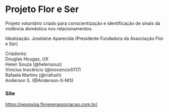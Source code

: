 # Projeto Flor e Ser

Projeto voluntário criado para conscientização e identificação de sinais da violência doméstica nos relacionamentos.

Idealização:
Joselaine Aparecida (Presidente Fundadora da Associação Flor e Ser)

Criadores: <br/>
Douglas Hougaz, UX <br/>
Helen Souza (@helensouz) <br/>
Vinicius Inocêncio (@inocencio5117) <br/>
Rafaela Martins (@rrafush) <br/>
Anderson S. (@Anderson-S-M3)

### Site
https://pesquisa.floreserassociacao.com.br/
